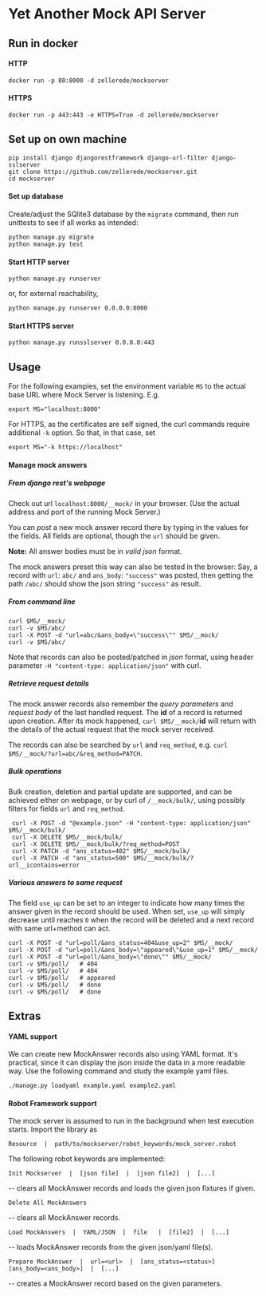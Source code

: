 Yet Another Mock API Server
===========================

Run in docker
-------------

#### HTTP
    docker run -p 80:8000 -d zellerede/mockserver
#### HTTPS
    docker run -p 443:443 -e HTTPS=True -d zellerede/mockserver

Set up on own machine
---------------------

    pip install django djangorestframework django-url-filter django-sslserver
    git clone https://github.com/zellerede/mockserver.git
    cd mockserver

#### Set up database
Create/adjust the SQlite3 database by the `migrate` command, then run unittests to see if all works as intended:

    python manage.py migrate
    python manage.py test

#### Start HTTP server
    python manage.py runserver
or, for external reachability,

    python manage.py runserver 0.0.0.0:8000

#### Start HTTPS server
    python manage.py runsslserver 0.0.0.0:443

Usage
-----

For the following examples, set the environment variable `MS` to the actual base URL where Mock Server is listening. E.g.

    export MS="localhost:8000"
For HTTPS, as the certificates are self signed, the curl commands require additional `-k` option. So that, in that case, set

    export MS="-k https://localhost" 

#### Manage mock answers
##### From django rest's webpage
Check out url `localhost:8000/__mock/` in your browser. (Use the actual address and port of the running Mock Server.)

You can _post_ a new mock answer record there by typing in the values for the fields. All fields are optional, though the `url` should be given.

**Note:** All answer bodies must be in *valid json* format.

The mock answers preset this way can also be tested in the browser: 
Say, a record with `url`: `abc/` and `ans_body`: `"success"` was posted, then getting the path `/abc/` should show the json string `"success"` as result.

##### From command line
    curl $MS/__mock/
    curl -v $MS/abc/
    curl -X POST -d "url=abc/&ans_body=\"success\"" $MS/__mock/
    curl -v $MS/abc/

Note that records can also be posted/patched in _json_ format, using header parameter `-H "content-type: application/json"` with curl.

##### Retrieve request details
The mock answer records also remember the *query parameters* and *request body* of the last handled request.
The **id** of a record is returned upon creation. After its mock happened, `curl $MS/__mock/`**id** will return with the details of the actual request that the mock server received.

The records can also be searched by `url` and `req_method`, e.g. `curl $MS/__mock/?url=abc/&req_method=PATCH`.

##### Bulk operations
Bulk creation, deletion and partial update are supported, and can be achieved either on webpage, or by curl of `/__mock/bulk/`, using possibly filters for fields `url` and `req_method`.

     curl -X POST -d "@example.json" -H "content-type: application/json" $MS/__mock/bulk/
     curl -X DELETE $MS/__mock/bulk/
     curl -X DELETE $MS/__mock/bulk/?req_method=POST
     curl -X PATCH -d "ans_status=402" $MS/__mock/bulk/
     curl -X PATCH -d "ans_status=500" $MS/__mock/bulk/?url__icontains=error
     
##### Various answers to same request
The field `use_up` can be set to an integer to indicate how many times the answer given in the record should be used. When set, `use_up` will simply decrease until reaches `0` when the record will be deleted and a next record with same url+method can act.

    curl -X POST -d "url=poll/&ans_status=404&use_up=2" $MS/__mock/
    curl -X POST -d "url=poll/&ans_body=\"appeared\"&use_up=1" $MS/__mock/
    curl -X POST -d "url=poll/&ans_body=\"done\"" $MS/__mock/
    curl -v $MS/poll/   # 404
    curl -v $MS/poll/   # 404
    curl -v $MS/poll/   # appeared
    curl -v $MS/poll/   # done
    curl -v $MS/poll/   # done

Extras
------

#### YAML support
We can create new MockAnswer records also using YAML format. It's practical, since it can display the json inside the data in a more readable way. Use the following command and study the example yaml files.

    ./manage.py loadyaml example.yaml example2.yaml

#### Robot Framework support
The mock server is assumed to run in the background when test execution starts.
Import the library as

    Resource  |  path/to/mockserver/robot_keywords/mock_server.robot

The following robot keywords are implemented:

    Init Mockserver  |  [json file]  |  [json file2]  |  [...]
-- clears all MockAnswer records and loads the given json fixtures if given.
 
    Delete All MockAnswers
-- clears all MockAnswer records.

    Load MockAnswers  |  YAML/JSON  |  file   |  [file2]  |  [...]
-- loads MockAnswer records from the given json/yaml file(s).

    Prepare MockAnswer  |  url=<url>  |  [ans_status=<status>]    [ans_body=<ans_body>]  |  [...]
-- creates a MockAnswer record based on the given parameters.
